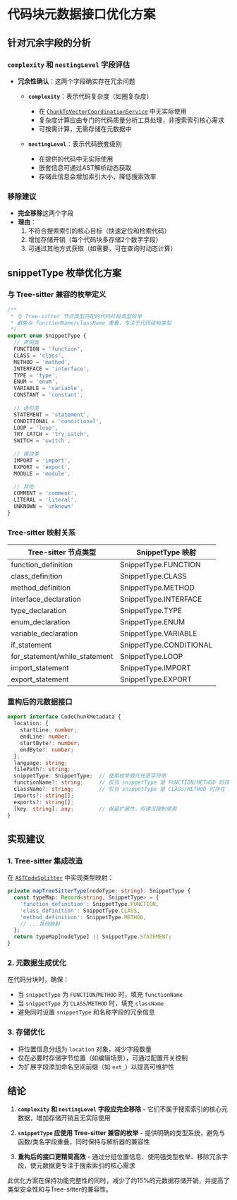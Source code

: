 # 代码块元数据接口优化方案

## 针对冗余字段的分析

### `complexity` 和 `nestingLevel` 字段评估
- **冗余性确认**：这两个字段确实存在冗余问题
  - **`complexity`**：表示代码复杂度（如圈复杂度）
    - 在 [`ChunkToVectorCoordinationService`](src/service/parser/ChunkToVectorCoordinationService.ts) 中无实际使用
    - 复杂度计算应由专门的代码质量分析工具处理，非搜索索引核心需求
    - 可按需计算，无需存储在元数据中
  
  - **`nestingLevel`**：表示代码嵌套级别
    - 在提供的代码中无实际使用
    - 嵌套信息可通过AST解析动态获取
    - 存储此信息会增加索引大小，降低搜索效率

### 移除建议
- **完全移除**这两个字段
- **理由**：
  1. 不符合搜索索引的核心目标（快速定位和检索代码）
  2. 增加存储开销（每个代码块多存储2个数字字段）
  3. 可通过其他方式获取（如需要，可在查询时动态计算）

## snippetType 枚举优化方案

### 与 Tree-sitter 兼容的枚举定义
```typescript
/**
 * 与 Tree-sitter 节点类型匹配的代码片段类型枚举
 * 避免与 functionName/className 重叠，专注于代码结构类型
 */
export enum SnippetType {
  // 声明类
  FUNCTION = 'function',
  CLASS = 'class',
  METHOD = 'method',
  INTERFACE = 'interface',
  TYPE = 'type',
  ENUM = 'enum',
  VARIABLE = 'variable',
  CONSTANT = 'constant',
  
  // 语句类
  STATEMENT = 'statement',
  CONDITIONAL = 'conditional',
  LOOP = 'loop',
  TRY_CATCH = 'try_catch',
  SWITCH = 'switch',
  
  // 模块类
  IMPORT = 'import',
  EXPORT = 'export',
  MODULE = 'module',
  
  // 其他
  COMMENT = 'comment',
  LITERAL = 'literal',
  UNKNOWN = 'unknown'
}
```

### Tree-sitter 映射关系
| Tree-sitter 节点类型 | SnippetType 映射 |
|----------------------|-----------------|
| function_definition | SnippetType.FUNCTION |
| class_definition | SnippetType.CLASS |
| method_definition | SnippetType.METHOD |
| interface_declaration | SnippetType.INTERFACE |
| type_declaration | SnippetType.TYPE |
| enum_declaration | SnippetType.ENUM |
| variable_declaration | SnippetType.VARIABLE |
| if_statement | SnippetType.CONDITIONAL |
| for_statement/while_statement | SnippetType.LOOP |
| import_statement | SnippetType.IMPORT |
| export_statement | SnippetType.EXPORT |

### 重构后的元数据接口
```typescript
export interface CodeChunkMetadata {
  location: {
    startLine: number;
    endLine: number;
    startByte?: number;
    endByte?: number;
  };
  language: string;
  filePath?: string;
  snippetType: SnippetType;  // 使用枚举替代任意字符串
  functionName?: string;     // 仅当 snippetType 是 FUNCTION/METHOD 时存在
  className?: string;        // 仅当 snippetType 是 CLASS/METHOD 时存在
  imports?: string[];
  exports?: string[];
  [key: string]: any;        // 保留扩展性，但建议限制使用
}
```

## 实现建议

### 1. Tree-sitter 集成改造
在 [`ASTCodeSplitter`](src/service/parser/splitting/ASTCodeSplitter.ts) 中实现类型映射：
```typescript
private mapTreeSitterType(nodeType: string): SnippetType {
  const typeMap: Record<string, SnippetType> = {
    'function_definition': SnippetType.FUNCTION,
    'class_definition': SnippetType.CLASS,
    'method_definition': SnippetType.METHOD,
    // ...其他映射
  };
  return typeMap[nodeType] || SnippetType.STATEMENT;
}
```

### 2. 元数据生成优化
在代码分块时，确保：
- 当 `snippetType` 为 `FUNCTION`/`METHOD` 时，填充 `functionName`
- 当 `snippetType` 为 `CLASS`/`METHOD` 时，填充 `className`
- 避免同时设置 `snippetType` 和名称字段的冗余信息

### 3. 存储优化
- 将位置信息分组为 `location` 对象，减少字段数量
- 仅在必要时存储字节位置（如编辑场景），可通过配置开关控制
- 为扩展字段添加命名空间前缀（如 `ext_`）以提高可维护性

## 结论

1. **`complexity` 和 `nestingLevel` 字段应完全移除** - 它们不属于搜索索引的核心元数据，增加存储开销且无实际使用

2. **`snippetType` 应使用 Tree-sitter 兼容的枚举** - 提供明确的类型系统，避免与函数/类名字段重叠，同时保持与解析器的兼容性

3. **重构后的接口更精简高效** - 通过分组位置信息、使用强类型枚举、移除冗余字段，使元数据更专注于搜索索引的核心需求

此优化方案在保持功能完整性的同时，减少了约15%的元数据存储开销，并提高了类型安全性和与Tree-sitter的兼容性。
